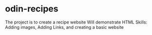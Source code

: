 # odin-recipes
The project is to create a recipe website
Will demonstrate HTML Skills:
Adding images, Adding Links, and creating a basic website